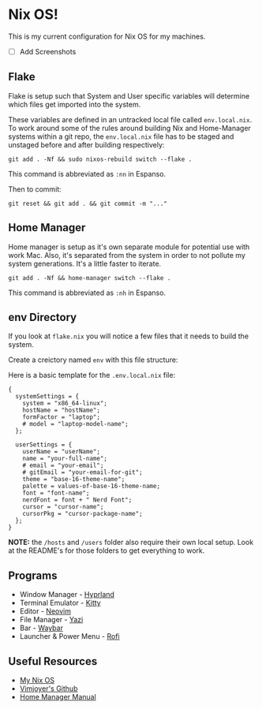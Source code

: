 # Nix OS!

This is my current configuration for Nix OS for my machines.

- [ ] Add Screenshots

## Flake

Flake is setup such that System and User specific variables will determine which files get imported into the system.

These variables are defined in an untracked local file called `env.local.nix`. To work around some of the rules around building Nix and Home-Manager systems within a git repo, the `env.local.nix` file has to be staged and unstaged before and after building respectively:

```
git add . -Nf && sudo nixos-rebuild switch --flake .
```

This command is abbreviated as `:nn` in Espanso.

Then to commit:

```
git reset && git add . && git commit -m "..."
```

## Home Manager

Home manager is setup as it's own separate module for potential use with work Mac.
Also, it's separated from the system in order to not pollute my system generations. It's a little faster to iterate.

```
git add . -Nf && home-manager switch --flake .
```

This command is abbreviated as `:nh` in Espanso.

## env Directory

If you look at `flake.nix` you will notice a few files that it needs to build the system.

Create a creictory named `env` with this file structure:

Here is a basic template for the `.env.local.nix` file:

```
{
  systemSettings = {
    system = "x86_64-linux";
    hostName = "hostName";
    formFactor = "laptop";
    # model = "laptop-model-name";
  };

  userSettings = {
    userName = "userName";
    name = "your-full-name";
    # email = "your-email";
    # gitEmail = "your-email-for-git";
    theme = "base-16-theme-name";
    palette = values-of-base-16-theme-name;
    font = "font-name";
    nerdFont = font + " Nerd Font";
    cursor = "cursor-name";
    cursorPkg = "cursor-package-name";
  };
}
```

**NOTE:** the `/hosts` and `/users` folder also require their own local setup. Look at the README's for those folders to get everything to work.

## Programs

- Window Manager - [Hyprland](https://hyprland.org/)
- Terminal Emulator - [Kitty](https://sw.kovidgoyal.net/kitty/)
- Editor - [Neovim](https://neovim.io/)
- File Manager - [Yazi](https://yazi-rs.github.io/)
- Bar - [Waybar](https://github.com/Alexays/Waybar)
- Launcher & Power Menu - [Rofi](https://davatorium.github.io/rofi/)

## Useful Resources

- [My Nix OS](https://mynixos.com/)
- [Vimjoyer's Github](https://github.com/vimjoyer)
- [Home Manager Manual](https://nix-community.github.io/home-manager/)
